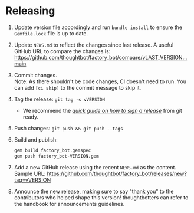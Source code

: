 # Releasing

1. Update version file accordingly and run `bundle install` to ensure the
   `Gemfile.lock` file is up to date.
1. Update `NEWS.md` to reflect the changes since last release.
   A useful GitHub URL to compare the changes is:
   <https://github.com/thoughtbot/factory_bot/compare/vLAST_VERSION...main>
1. Commit changes.  
   Note: As there shouldn't be code changes, CI doesn't need to run.
   You can add `[ci skip]` to the commit message to skip it.
1. Tag the release: `git tag -s vVERSION`
    - We recommend the [_quick guide on how to sign a release_] from git ready.
1. Push changes: `git push && git push --tags`
1. Build and publish:

    ```bash
    gem build factory_bot.gemspec
    gem push factory_bot-VERSION.gem
    ```

1. Add a new GitHub release using the recent `NEWS.md` as the content. Sample
   URL: <https://github.com/thoughtbot/factory_bot/releases/new?tag=vVERSION>
1. Announce the new release, making sure to say "thank you" to the contributors who helped shape this version!
   thoughtbotters can refer to the handbook for announcements guidelines.

[_quick guide on how to sign a release_]: http://gitready.com/advanced/2014/11/02/gpg-sign-releases.html
